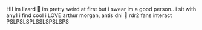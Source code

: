 HII im lizard 👅
im pretty weird at first but i swear im a good person..
i sit with any1 i find cool
i LOVE arthur morgan, antis dni 👿
rdr2 fans interact PSLPSLSPLSSLSPSLSPS
